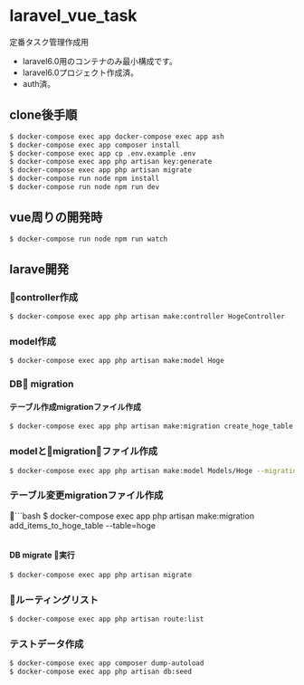 # laravel_vue_task
定番タスク管理作成用
- laravel6.0用のコンテナのみ最小構成です。
- laravel6.0プロジェクト作成済。
- auth済。

## clone後手順
```bash
$ docker-compose exec app docker-compose exec app ash
$ docker-compose exec app composer install
$ docker-compose exec app cp .env.example .env
$ docker-compose exec app php artisan key:generate
$ docker-compose exec app php artisan migrate
$ docker-compose run node npm install
$ docker-compose run node npm run dev
```

## vue周りの開発時
```bash
$ docker-compose run node npm run watch
```

## larave開発
### controller作成
```bash
$ docker-compose exec app php artisan make:controller HogeController
```
### model作成
```bash
$ docker-compose exec app php artisan make:model Hoge
```

### DB migration
#### テーブル作成migrationファイル作成
```bash
$ docker-compose exec app php artisan make:migration create_hoge_table --create=hoge
```
### modelとmigrationファイル作成
```bash 
$ docker-compose exec app php artisan make:model Models/Hoge --migration
```
### テーブル変更migrationファイル作成
```bash
$ docker-compose exec app php artisan make:migration add_items_to_hoge_table --table=hoge
```

```
#### DB migrate 実行
```bash
$ docker-compose exec app php artisan migrate
```
### ルーティングリスト
```bash
$ docker-compose exec app php artisan route:list
```

### テストデータ作成
```bash
$ docker-compose exec app composer dump-autoload
$ docker-compose exec app php artisan db:seed
```